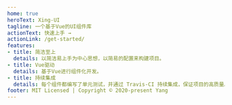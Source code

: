```yaml
---
home: true
heroText: Xing-UI
tagline: 一个基于Vue的UI组件库
actionText: 快速上手 →
actionLink: /get-started/
features:
- title: 简洁至上
  details: 以简洁易上手为中心思想，以简易的配置来构建项目。
- title: Vue驱动
  details: 基于Vue进行组件化开发。
- title: 持续集成
  details: 每个组件都编写了单元测试，并通过 Travis-CI 持续集成，保证项目的高质量。
footer: MIT Licensed | Copyright © 2020-present Yang
---
```

